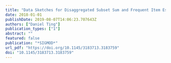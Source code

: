 ```yaml
---
title: "Data Sketches for Disaggregated Subset Sum and Frequent Item Estimation"
date: 2018-01-01
publishDate: 2019-08-07T14:06:23.707643Z
authors: ["Daniel Ting"]
publication_types: ["1"]
abstract: ""
featured: false
publication: "*SIGMOD*"
url_pdf: "https://doi.org/10.1145/3183713.3183759"
doi: "10.1145/3183713.3183759"
---
```


